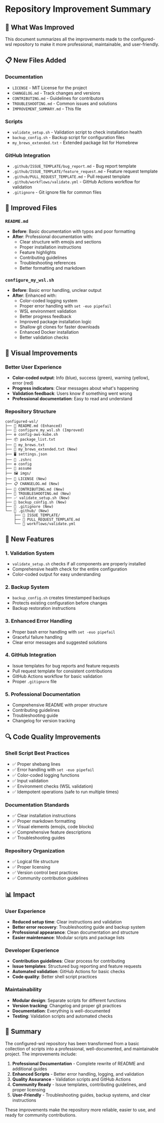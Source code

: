 # Repository Improvement Summary

## 🎯 What Was Improved

This document summarizes all the improvements made to the configured-wsl repository to make it more professional, maintainable, and user-friendly.

## 📋 New Files Added

### Documentation
- `LICENSE` - MIT License for the project
- `CHANGELOG.md` - Track changes and versions
- `CONTRIBUTING.md` - Guidelines for contributors
- `TROUBLESHOOTING.md` - Common issues and solutions
- `IMPROVEMENT_SUMMARY.md` - This file

### Scripts
- `validate_setup.sh` - Validation script to check installation health
- `backup_config.sh` - Backup script for configuration files
- `my_brews_extended.txt` - Extended package list for Homebrew

### GitHub Integration
- `.github/ISSUE_TEMPLATE/bug_report.md` - Bug report template
- `.github/ISSUE_TEMPLATE/feature_request.md` - Feature request template
- `.github/PULL_REQUEST_TEMPLATE.md` - Pull request template
- `.github/workflows/validate.yml` - GitHub Actions workflow for validation
- `.gitignore` - Git ignore file for common files

## 🔧 Improved Files

### `README.md`
- **Before**: Basic documentation with typos and poor formatting
- **After**: Professional documentation with:
  - Clear structure with emojis and sections
  - Proper installation instructions
  - Feature highlights
  - Contributing guidelines
  - Troubleshooting references
  - Better formatting and markdown

### `configure_my_wsl.sh`
- **Before**: Basic error handling, unclear output
- **After**: Enhanced with:
  - Color-coded logging system
  - Proper error handling with `set -euo pipefail`
  - WSL environment validation
  - Better progress feedback
  - Improved package installation logic
  - Shallow git clones for faster downloads
  - Enhanced Docker installation
  - Better validation checks

## 🎨 Visual Improvements

### Better User Experience
- **Color-coded output**: Info (blue), success (green), warning (yellow), error (red)
- **Progress indicators**: Clear messages about what's happening
- **Validation feedback**: Users know if something went wrong
- **Professional documentation**: Easy to read and understand

### Repository Structure
```
configured-wsl/
├── 📄 README.md (Enhanced)
├── 🔧 configure_my_wsl.sh (Improved)
├── ⚙️ config-aws-kube.sh
├── 📦 package_list.txt
├── 🍺 my_brews.txt
├── 🍺 my_brews_extended.txt (New)
├── 🖥️ settings.json
├── 🐚 .zshrc
├── ⚙️ config
├── 🔐 assume
├── 🖼️ imgs/
├── 📝 LICENSE (New)
├── 📋 CHANGELOG.md (New)
├── 🤝 CONTRIBUTING.md (New)
├── 🔧 TROUBLESHOOTING.md (New)
├── ✅ validate_setup.sh (New)
├── 💾 backup_config.sh (New)
├── 🙈 .gitignore (New)
└── 📁 .github/ (New)
    ├── 🐛 ISSUE_TEMPLATE/
    ├── 📝 PULL_REQUEST_TEMPLATE.md
    └── 🔄 workflows/validate.yml
```

## 🚀 New Features

### 1. Validation System
- `validate_setup.sh` checks if all components are properly installed
- Comprehensive health check for the entire configuration
- Color-coded output for easy understanding

### 2. Backup System
- `backup_config.sh` creates timestamped backups
- Protects existing configuration before changes
- Backup restoration instructions

### 3. Enhanced Error Handling
- Proper bash error handling with `set -euo pipefail`
- Graceful failure handling
- Clear error messages and suggested solutions

### 4. GitHub Integration
- Issue templates for bug reports and feature requests
- Pull request template for consistent contributions
- GitHub Actions workflow for basic validation
- Proper `.gitignore` file

### 5. Professional Documentation
- Comprehensive README with proper structure
- Contributing guidelines
- Troubleshooting guide
- Changelog for version tracking

## 🔍 Code Quality Improvements

### Shell Script Best Practices
- ✅ Proper shebang lines
- ✅ Error handling with `set -euo pipefail`
- ✅ Color-coded logging functions
- ✅ Input validation
- ✅ Environment checks (WSL validation)
- ✅ Idempotent operations (safe to run multiple times)

### Documentation Standards
- ✅ Clear installation instructions
- ✅ Proper markdown formatting
- ✅ Visual elements (emojis, code blocks)
- ✅ Comprehensive feature descriptions
- ✅ Troubleshooting guides

### Repository Organization
- ✅ Logical file structure
- ✅ Proper licensing
- ✅ Version control best practices
- ✅ Community contribution guidelines

## 📊 Impact

### User Experience
- **Reduced setup time**: Clear instructions and validation
- **Better error recovery**: Troubleshooting guide and backup system
- **Professional appearance**: Clean documentation and structure
- **Easier maintenance**: Modular scripts and package lists

### Developer Experience
- **Contribution guidelines**: Clear process for contributing
- **Issue templates**: Structured bug reporting and feature requests
- **Automated validation**: GitHub Actions for basic checks
- **Code quality**: Better shell script practices

### Maintainability
- **Modular design**: Separate scripts for different functions
- **Version tracking**: Changelog and proper git practices
- **Documentation**: Everything is well-documented
- **Testing**: Validation scripts and automated checks

## 🎉 Summary

The configured-wsl repository has been transformed from a basic collection of scripts into a professional, well-documented, and maintainable project. The improvements include:

1. **Professional Documentation** - Complete rewrite of README and additional guides
2. **Enhanced Scripts** - Better error handling, logging, and validation
3. **Quality Assurance** - Validation scripts and GitHub Actions
4. **Community Ready** - Issue templates, contributing guidelines, and proper licensing
5. **User-Friendly** - Troubleshooting guides, backup systems, and clear instructions

These improvements make the repository more reliable, easier to use, and ready for community contributions.
